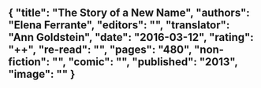 {
 "title": "The Story of a New Name",
 "authors": "Elena Ferrante",
 "editors": "",
 "translator": "Ann Goldstein",
 "date": "2016-03-12",
 "rating": "++",
 "re-read": "",
 "pages": "480",
 "non-fiction": "",
 "comic": "",
 "published": "2013",
 "image": ""
}
---

